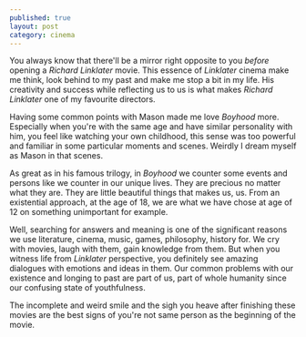 ```yaml
---
published: true
layout: post
category: cinema
---
```

You always know that there'll be a mirror right opposite to you _before_ opening a _Richard Linklater_ movie. This essence of _Linklater_ cinema make me think, look behind to my past and make me stop a bit in my life. His creativity and success while reflecting us to us is what makes _Richard Linklater_ one of my favourite directors.

Having some common points with Mason made me love _Boyhood_ more. Especially when you're with the same age and have similar personality with him, you feel like watching your own childhood, this sense was too powerful and familiar in some particular moments and scenes. Weirdly I dream myself as Mason in that scenes. 

As great as in his famous trilogy, in _Boyhood_ we counter some events and persons like we counter in our unique lives. They are precious no matter what they are. They are little beautiful things that makes us, us. From an existential approach, at the age of 18, we are what we have chose at age of 12 on something unimportant for example.

Well, searching for answers and meaning is one of the significant reasons we use literature, cinema, music, games, philosophy, history for. We cry with movies, laugh with them, gain knowledge from them. 
But when you witness life from _Linklater_ perspective, you definitely see amazing dialogues with emotions and ideas in them. Our common problems with our existence and longing to past are part of us, part of whole humanity since our confusing state of youthfulness.

The incomplete and weird smile and the sigh you heave after finishing these movies are the best signs of you're not same person as the beginning of the movie.
